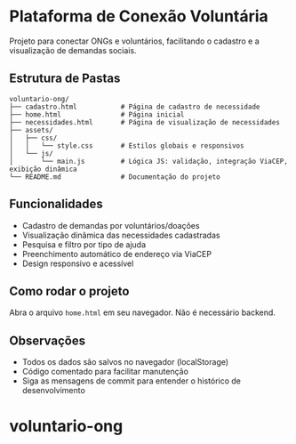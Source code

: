 # Plataforma de Conexão Voluntária

Projeto para conectar ONGs e voluntários, facilitando o cadastro e a visualização de demandas sociais.

## Estrutura de Pastas

```
voluntario-ong/
├── cadastro.html           # Página de cadastro de necessidade
├── home.html               # Página inicial
├── necessidades.html       # Página de visualização de necessidades
├── assets/
│   ├── css/
│   │   └── style.css       # Estilos globais e responsivos
│   └── js/
│       └── main.js         # Lógica JS: validação, integração ViaCEP, exibição dinâmica
└── README.md               # Documentação do projeto
```

## Funcionalidades
- Cadastro de demandas por voluntários/doações
- Visualização dinâmica das necessidades cadastradas
- Pesquisa e filtro por tipo de ajuda
- Preenchimento automático de endereço via ViaCEP
- Design responsivo e acessível

## Como rodar o projeto
Abra o arquivo `home.html` em seu navegador. Não é necessário backend.

## Observações
- Todos os dados são salvos no navegador (localStorage)
- Código comentado para facilitar manutenção
- Siga as mensagens de commit para entender o histórico de desenvolvimento
# voluntario-ong